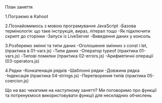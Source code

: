 План заняття

1.Пограємо в Kahoot

2.Познайомимось з мовою програмування JavaScript -Базова термінологія: що таке
інструкція, вираз, літерал тощо -Як підключити скрипт до сторінки -Запуск із
LiveServer -Виведення даних у консоль

3.Розберемо змінні та типи даних -Оголошення змінних з const і let, (практика в
01-vars js) -Типи даних -Оператор typeof (практика 01-vars.js) -Типові помилки
(практика 02-errors.js) -Арифметичні операції (03-operators.js)

4.Рядки -Конкатенація рядків -Шаблонні рядки -Довжина рядка -Індексація
(практика 04-strings.js) -Перетворення типів (практика 05-coercion.js)

Що на вас чекатиме на наступному занятті? Ми поговоримо про функції та
потренуємося використовувати функції для нескладних обчислень
